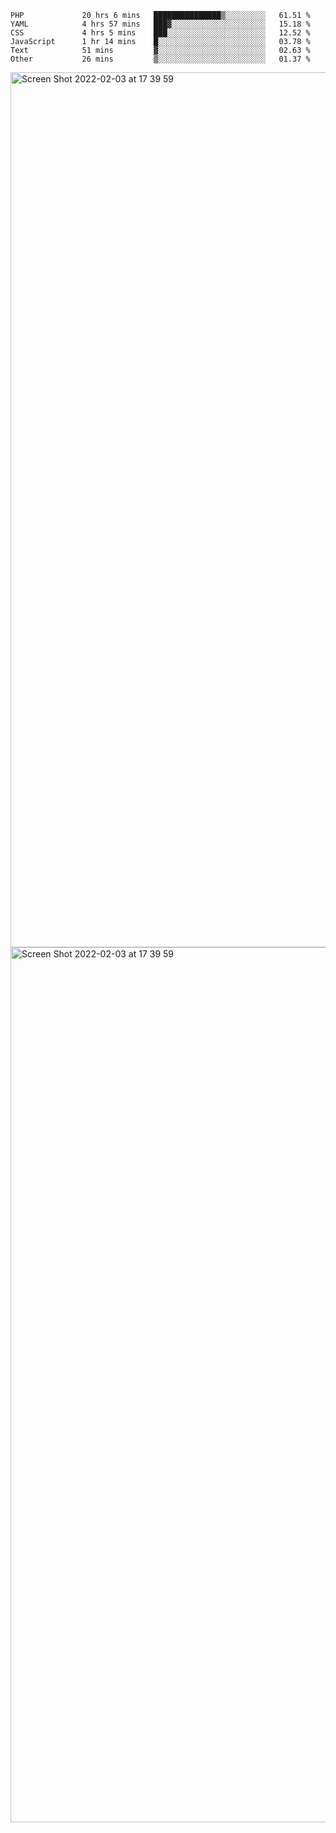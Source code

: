 <!--START_SECTION:waka-->

```text
PHP             20 hrs 6 mins   ███████████████▒░░░░░░░░░   61.51 %
YAML            4 hrs 57 mins   ███▓░░░░░░░░░░░░░░░░░░░░░   15.18 %
CSS             4 hrs 5 mins    ███░░░░░░░░░░░░░░░░░░░░░░   12.52 %
JavaScript      1 hr 14 mins    █░░░░░░░░░░░░░░░░░░░░░░░░   03.78 %
Text            51 mins         ▓░░░░░░░░░░░░░░░░░░░░░░░░   02.63 %
Other           26 mins         ▒░░░░░░░░░░░░░░░░░░░░░░░░   01.37 %
```

<!--END_SECTION:waka-->

<img width="1400" alt="Screen Shot 2022-02-03 at 17 39 59" src="https://user-images.githubusercontent.com/45716542/152387304-f2b60485-53a6-4f4b-a818-5cefb1b0c0ae.png">
<img width="1400" alt="Screen Shot 2022-02-03 at 17 39 59" src="https://user-images.githubusercontent.com/45716542/152387273-ea5cdf21-2a45-44da-8bef-00c1763b1d42.png">
